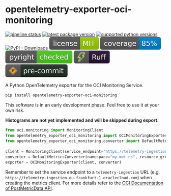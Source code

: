 # opentelemetry-exporter-oci-monitoring

[![pipeline status](https://github.com/bjoern-reetz/opentelemetry-python-exporter-oci-monitoring/actions/workflows/publish.yml/badge.svg?main)](https://github.com/bjoern-reetz/opentelemetry-exporter-oci-monitoring/actions/workflows/publish.yml)
[![latest package version](https://img.shields.io/pypi/v/opentelemetry-exporter-oci-monitoring)](https://pypi.org/project/opentelemetry-exporter-oci-monitoring/)
[![supported python versions](https://img.shields.io/pypi/pyversions/opentelemetry-exporter-oci-monitoring)](https://www.python.org/)
[![PyPI - Downloads](https://img.shields.io/pypi/dm/opentelemetry-exporter-oci-monitoring)](https://pypistats.org/packages/opentelemetry-exporter-oci-monitoring)
[![license](./images/license.svg)](./LICENSE)
[![source files coverage](./images/coverage.svg)](https://coverage.readthedocs.io/)
[![pyright](./images/pyright.svg)](https://microsoft.github.io/pyright)
[![ruff](./images/ruff.svg)](https://docs.astral.sh/ruff)
[![pre-commit](./images/pre-commit.svg)](https://pre-commit.com/)

A Python OpenTelemetry exporter for the OCI Monitoring Service.

```bash
pip install opentelemetry-exporter-oci-monitoring
```

This software is in an early development phase. Feel free to use it at your own risk.

**Histograms are not yet implemented and will be skipped during export.**


```python
from oci.monitoring import MonitoringClient
from opentelemetry_exporter_oci_monitoring import OCIMonitoringExporter
from opentelemetry_exporter_oci_monitoring.converter import DefaultMetricsConverter

client = MonitoringClient(service_endpoint="https://telemetry-ingestion.eu-frankfurt-1.oraclecloud.com", ...)
converter = DefaultMetricsConverter(namespace="my-met-ns", resource_group="my-res-grp", compartment_id="ocid1.compartment.abc123")
exporter = OCIMonitoringExporter(client, converter)
```

Remember to set the service endpoint to a `telemetry-ingestion` URL (e.g. `https://telemetry-ingestion.eu-frankfurt-1.oraclecloud.com`) when creating the metrics client. For more details refer to the [OCI Documentation of PostMetricData API](https://docs.oracle.com/en-us/iaas/api/#/en/monitoring/20180401/MetricData/PostMetricData).

